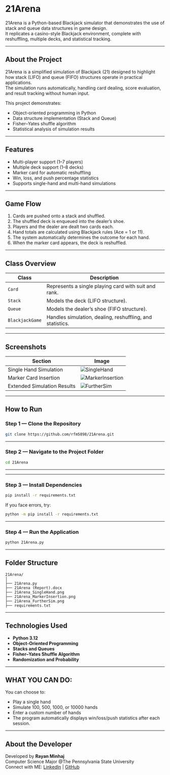 # 21Arena

21Arena is a Python-based Blackjack simulator that demonstrates the use of stack and queue data structures in game design.  
It replicates a casino-style Blackjack environment, complete with reshuffling, multiple decks, and statistical tracking.

---

## About the Project

21Arena is a simplified simulation of Blackjack (21) designed to highlight how stack (LIFO) and queue (FIFO) structures operate in practical applications.  
The simulation runs automatically, handling card dealing, score evaluation, and result tracking without human input.

This project demonstrates:
- Object-oriented programming in Python
- Data structure implementation (Stack and Queue)
- Fisher–Yates shuffle algorithm
- Statistical analysis of simulation results

---

## Features

- Multi-player support (1–7 players)
- Multiple deck support (1–8 decks)
- Marker card for automatic reshuffling
- Win, loss, and push percentage statistics
- Supports single-hand and multi-hand simulations

---

## Game Flow

1. Cards are pushed onto a stack and shuffled.
2. The shuffled deck is enqueued into the dealer’s shoe.
3. Players and the dealer are dealt two cards each.
4. Hand totals are calculated using Blackjack rules (Ace = 1 or 11).
5. The system automatically determines the outcome for each hand.
6. When the marker card appears, the deck is reshuffled.

---

## Class Overview

| Class | Description |
|--------|-------------|
| `Card` | Represents a single playing card with suit and rank. |
| `Stack` | Models the deck (LIFO structure). |
| `Queue` | Models the dealer’s shoe (FIFO structure). |
| `BlackjackGame` | Handles simulation, dealing, reshuffling, and statistics. |

---

## Screenshots

| Section | Image |
|----------|--------|
| Single Hand Simulation | ![SingleHand](https://github.com/rfm5898/21Arena/blob/main/21Arena_SingleHand.png) |
| Marker Card Insertion | ![MarkerInsertion](https://github.com/rfm5898/21Arena/blob/main/21Arena_MarkerInsertion.png) |
| Extended Simulation Results | ![FurtherSim](https://github.com/rfm5898/21Arena/blob/main/21Arena_FurtherSim.png) |

---

## How to Run

### Step 1 — Clone the Repository
```bash
git clone https://github.com/rfm5898/21Arena.git
```
---

### Step 2 — Navigate to the Project Folder

```bash
cd 21Arena
```
---

---

### Step 3 — Install Dependencies

```bash
pip install -r requirements.txt
```

If you face errors, try:
```bash
python -m pip install -r requirements.txt
```

---

### Step 4 — Run the Application

```bash
python 21Arena.py
```
---

## Folder Structure

```
21Arena/
│
├── 21Arena.py
├── 21Arena (Report).docx
├── 21Arena_SingleHand.png
├── 21Arena_MarkerInsertion.png
├── 21Arena_FurtherSim.png
├── requirements.txt

```

---

## Technologies Used

- **Python 3.12**
- **Object-Oriented Programming**
- **Stacks and Queues**
- **Fisher–Yates Shuffle Algorithm**
- **Randomization and Probability**

---

## WHAT YOU CAN DO:

You can choose to:
- Play a single hand
- Simulate 100, 500, 1000, or 10000 hands
- Enter a custom number of hands
- The program automatically displays win/loss/push statistics after each session.  

---

## About the Developer

Developed by **Rayan Minhaj**  
Computer Science Major @The Pennsylvania State University  
Connect with ME: [LinkedIn](https://www.linkedin.com/in/rayan-minhaj-%F0%9F%A4%96-a8492134b/) | [GitHub](https://github.com/rfm5898)
